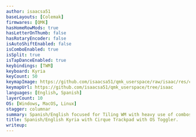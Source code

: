 ```yaml
---
author: isaacsa51
baseLayouts: [Colemak]
firmwares: [QMK]
hasHomeRowMods: true
hasLetterOnThumb: false
hasRotaryEncoder: false
isAutoShiftEnabled: false
isComboEnabled: true
isSplit: true
isTapDanceEnabled: true
keybindings: [TWM]
keyboard: Kyria
keyCount: 50
keymapImage: https://github.com/isaacsa51/qmk_userspace/raw/isaac/res/combined.png
keymapUrl: https://github.com/isaacsa51/qmk_userspace/tree/isaac
languages: [English, Spanish]
layerCount: 10
OS: [Windows, MacOS, Linux]
stagger: columnar
summary: Spanish/English focused for Tiling WM with heavy use of combos for symbols, layer for JetBrain's IDES and OS Switching for tilde usage for the vowels. Featuring TFT Display and a Cirque Trackpad to switch from mouse movements to scroll.
title: Spanish/English Kyria with Cirque Trackpad with OS Toggler.
writeup: 
---
```

